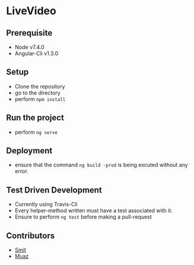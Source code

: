 # LiveVideo

## Prerequisite
- Node v7.4.0
- Angular-Cli v1.3.0

## Setup
- Clone the repository
- go to the directory
- perform `npm install`

## Run the project
- perform `ng serve`

## Deployment
- ensure that the command `ng build -prod` is being excuted without any error.

## Test Driven Development
- Currently using Travis-Cli
- Every helper-method written must have a test associated with it.
- Ensure to perform `ng test` before making a pull-request

## Contributors
- [Smit](https://github.com/shah-smit)
- [Muaz](https://github.com/muaz-khan)
